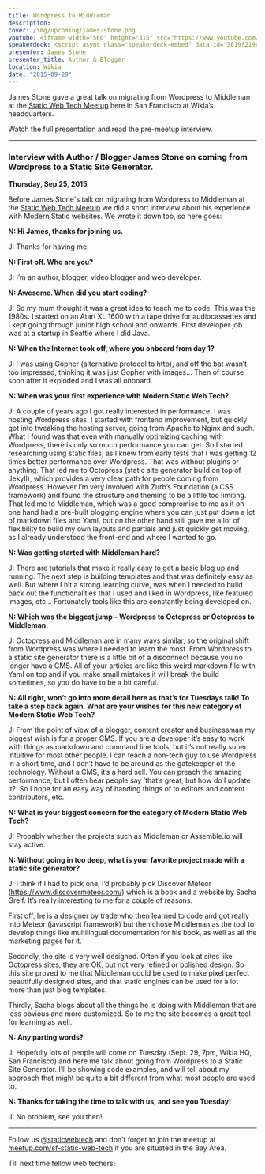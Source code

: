 ```yaml
---
title: Wordpress to Middleman
description:
cover: /img/upcoming/james-stone.png
youtube: <iframe width="560" height="315" src="https://www.youtube.com/embed/yGJh6K099xE?rel=0" frameborder="0" allowfullscreen></iframe>
speakerdeck: <script async class="speakerdeck-embed" data-id="2619f219ed1f45e9bd463e226f5d72a2" data-ratio="1.77777777777778" src="//speakerdeck.com/assets/embed.js"></script>
presenter: James Stone
presenter_title: Author & Blogger
location: Wikia
date: "2015-09-29"
---
```


James Stone gave a great talk on migrating from Wordpress to Middleman at the [Static Web Tech Meetup](http://www.meetup.com/sf-static-web-tech/events/225453139/) here in San Francisco at Wikia’s headquarters.

Watch the full presentation and read the pre-meetup interview.

---

### Interview with Author / Blogger James Stone on coming from Wordpress to a Static Site Generator.

__Thursday, Sep 25, 2015__

Before James Stone's talk on migrating from Wordpress to Middleman at the [Static Web Tech Meetup](http://www.meetup.com/sf-static-web-tech/events/225453139/) we did a short interview about his experience with Modern Static websites. We wrote it down too, so here goes:

__N: Hi James, thanks for joining us.__

J: Thanks for having me.

__N: First off. Who are you?__

J: I’m an author, blogger, video blogger and web developer.

__N: Awesome. When did you start coding?__

J: So my mum thought it was a great idea to teach me to code. This was the 1980s. I started on an Atari XL 1600 with a tape drive for audiocassettes and I kept going through junior high school and onwards. First developer job was at a startup in Seattle where I did Java.

__N: When the Internet took off, where you onboard from day 1?__

J: I was using Gopher (alternative protocol to http), and off the bat wasn’t too impressed, thinking it was just Gopher with images… Then of course soon after it exploded and I was all onboard.

__N: When was your first experience with Modern Static Web Tech?__

J: A couple of years ago I got really interested in performance. I was hosting Wordpress sites. I started with frontend improvement, but quickly got into tweaking the hosting server, going from Apache to Nginx and such. What I found was that even with manually optimizing caching with Wordpress, there is only so much performance you can get. So I started researching using static files, as I knew from early tests that I was getting 12 times better performance over Wordpress. That was without plugins or anything.
That led me to Octopress (static site generator build on top of Jekyll), which provides a very clear path for people coming from Wordpress.
However I’m very involved with Zurb’s Foundation (a CSS framework) and found the structure and theming to be a little too limiting.
That led me to Middleman, which was a good compromise to me as it on one hand had a pre-built blogging engine where you can just put down a lot of markdown files and Yaml, but on the other hand still gave me a lot of flexibility to build my own layouts and partials and just quickly get moving, as I already understood the front-end and where I wanted to go.

__N: Was getting started with Middleman hard?__

J: There are tutorials that make it really easy to get a basic blog up and running.
The next step is building templates and that was definitely easy as well.
But where I hit a strong learning curve, was when I needed to build back out the functionalities that I used and liked in Wordpress, like featured images, etc…
Fortunately tools like this are constantly being developed on.

__N: Which was the biggest jump - Wordpress to Octopress or Octopress to Middleman.__

J: Octopress and Middleman are in many ways similar, so the original shift from Wordpress was where I needed to learn the most.
From Wordpress to a static site generator there is a little bit of a disconnect because you no longer have a CMS.
All of your articles are like this weird markdown file with Yaml on top and if you make small mistakes it will break the build sometimes, so you do have to be a bit careful.

__N: All right, won’t go into more detail here as that’s for Tuesdays talk!
To take a step back again. What are your wishes for this new category of Modern Static Web Tech?__

J: From the point of view of a blogger, content creator and businessman my biggest wish is for a proper CMS. If you are a developer it’s easy to work with things as markdown and command line tools, but it’s not really super intuitive for most other people.
I can teach a non-tech guy to use Wordpress in a short time, and I don’t have to be around as the gatekeeper of the technology.
Without a CMS, it’s a hard sell. You can preach the amazing performance, but I often hear people say ’that’s great, but how do I update it?’
So I hope for an easy way of handing things of to editors and content contributors, etc.

__N: What is your biggest concern for the category of Modern Static Web Tech?__

J: Probably whether the projects such as Middleman or Assemble.io will stay active.

__N: Without going in too deep, what is your favorite project made with a static site generator?__

J: I think if I had to pick one, I’d probably pick Discover Meteor (https://www.discovermeteor.com/) which is a book and a website by Sacha Greif. It’s really interesting to me for a couple of reasons.

First off, he is a designer by trade who then learned to code and got really into Meteor (javascript framework) but then chose Middleman as the tool to develop things like multilingual documentation for his book, as well as all the marketing pages for it.

Secondly, the site is very well designed. Often if you look at sites like Octopress sites, they are OK, but not very refined or polished design. So this site proved to me that Middleman could be used to make pixel perfect beautifully designed sites, and that static engines can be used for a lot more than just blog templates.

Thirdly, Sacha blogs about all the things he is doing with Middleman that are less obvious and more customized. So to me the site becomes a great tool for learning as well.

__N: Any parting words?__

J: Hopefully lots of people will come on Tuesday (Sept. 29, 7pm, Wikia HQ, San Francisco) and here me talk about going from Wordpress to a Static Site Generator. I’ll be showing code examples, and will tell about my approach that might be quite a bit different from what most people are used to.

__N: Thanks for taking the time to talk with us, and see you Tuesday!__

J: No problem, see you then!

----

Follow us [@staticwebtech](https://twitter.com/staticwebtech) and don’t forget to join the meetup at [meetup.com/sf-static-web-tech](meetup.com/sf-static-web-tech) if you are situated in the Bay Area.

Till next time fellow web techers!
